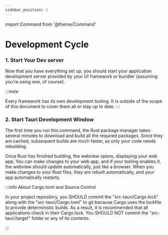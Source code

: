 ```yaml
---
sidebar_position: 2
---
```


import Command from '@theme/Command'

# Development Cycle

### 1. Start Your Dev server

Now that you have everything set up, you should start your application development server provided by your UI framework or bundler (assuming you're using one, of course).

:::note

Every framework has its own development tooling. It is outside of the scope of this document to cover them all or stay up to date.
:::

### 2. Start Tauri Development Window

<Command name="dev" />

The first time you run this command, the Rust package manager takes several minutes to download and build all the required packages. Since they are cached, subsequent builds are much faster, as only your code needs rebuilding.

Once Rust has finished building, the webview opens, displaying your web app. You can make changes to your web app, and if your tooling enables it, the webview should update automatically, just like a browser. When you make changes to your Rust files, they are rebuilt automatically, and your app automatically restarts.

:::info About Cargo.toml and Source Control

In your project repository, you SHOULD commit the "src-tauri/Cargo.lock" along with the "src-tauri/Cargo.toml" to git because Cargo uses the lockfile to provide deterministic builds. As a result, it is recommended that all applications check in their Cargo.lock. You SHOULD NOT commit the "src-tauri/target" folder or any of its contents.

:::
